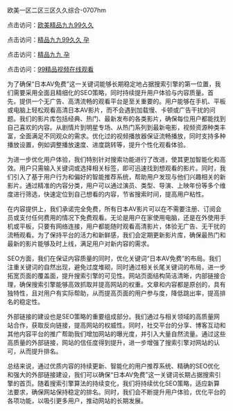 欧美一区二区三区久久综合-0707hm


点击访问：<a href="https://bsdf-5f5.pages.dev/">欧美精品九九99久久</a>

点击访问：<a href="https://cfad.pages.dev/">精品九九99久久 孕</a>

点击访问：<a href="https://gfd-5xg.pages.dev/">精品九九 孕</a>

点击访问：<a href="https://fdhf-454.pages.dev/">99精品视频在线观看</a>


为了确保“日本AV免费”这一关键词能够长期稳定地占据搜索引擎的第一位置，我们需要采用全面且精细化的SEO策略，同时持续提升用户体验与内容质量。首先，提供一个无广告、高清流畅的观看平台是至关重要的。用户能够在手机、平板或电脑上轻松观看高清日本AV影片，而不会遇到加载慢、卡顿或广告干扰的问题。我们的影片库包括经典、热门、最新发布的各类影片，确保每位用户都能找到自己喜欢的内容。从剧情片到明星专场、从热门系列到最新电影，视频资源种类丰富，全面满足不同观众的需求。优化过的视频播放器保证流畅播放，同时支持多种播放设置，例如调整播放速度、进度跳转等，提升个性化观看体验。

为进一步优化用户体验，我们特别针对搜索功能进行了改进，使其更加智能化和高效。用户只需输入关键词或选择相关标签，即可迅速找到想观看的影片。同时，我们引入了基于用户行为和偏好的智能推荐系统，帮助用户发现与他们兴趣相关的新影片。通过精准的内容分类，用户可以通过演员、类型、导演、上映年份等多个维度进行筛选，快速定位到自己想看的内容，节省搜索时间，提高用户粘性。

在内容提供上，我们承诺完全免费，所有日本AV影片可以在不需要注册、订阅会员或支付任何费用的情况下免费观看。无论是用户在家使用电脑，还是在外使用手机或平板，只要有网络连接，用户都能随时观看高清影片，体验无广告、无干扰的流畅观看。为了保持平台的活力和新鲜感，我们会定期更新影片库，确保最热门和最新的影片能够及时上线，满足用户对新内容的需求。

SEO方面，我们在保证内容质量的同时，优化关键词“日本AV免费”的布局。我们注重关键词的自然出现，避免过度堆砌，同时通过相关长尾关键词的布局，进一步拓宽页面的覆盖面，提升搜索引擎的可见性。网站页面结构简洁清晰，内部链接合理，确保搜索引擎能够高效抓取并提高网站的权重。文章和内容都是原创的，具有独特性，且对用户有实际帮助，从而提高页面的用户参与度，降低跳出率，提高排名的稳定性。

外部链接的建设也是SEO策略的重要组成部分。我们通过与相关领域的高质量网站合作，获取反向链接，提高网站的权威性。同时，社交平台的分享、博客互动和其他内容平台的推广帮助我们增加网站的曝光度，并引入大量自然流量。通过这些高质量的外部链接，网站的信任度得到提升，进一步增强了搜索引擎对网站的认可，从而提升排名。

总结来说，通过优质内容的持续更新、智能化的用户推荐系统、精确的SEO优化和强大的外部链接建设，我们可以确保“日本AV免费”这一关键词长期占据搜索引擎的首页。随着搜索引擎算法的持续变化，我们将持续优化SEO策略，适应新算法要求，确保网站保持稳定的排名。同时，我们会不断提升用户体验，优化平台的各项功能，以吸引更多用户，推动网站的长期发展。



<span style="display:none;">[Canonical link]( ）</span>
